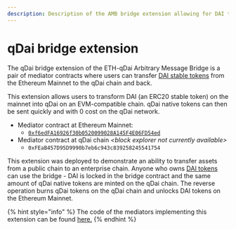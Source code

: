 ```yaml
---
description: Description of the AMB bridge extension allowing for DAI token transfer
---
```


# qDai bridge extension

The qDai bridge extension of the ETH-qDai Arbitrary Message Bridge is a pair of mediator contracts where users can transfer [DAI stable tokens](https://makerdao.com/en/) from the Ethereum Mainnet to the qDai chain and back.

This extension allows users to transform DAI \(an ERC20 stable token\) on the mainnet into qDai on an EVM-compatible chain. qDai native tokens can then be sent quickly and with 0 cost on the qDai network.

* Mediator contract at Ethereum Mainnet:
  * [`0xf6edFA16926f30b0520099028A145F4E06FD54ed`](https://etherscan.io/address/0xf6edFA16926f30b0520099028A145F4E06FD54ed)
* Mediator contract at qDai chain _&lt;block explorer not currently available&gt;_
  * `0xFEaB457D95D9990b7eb6c943c839258245541754`

This extension was deployed to demonstrate an ability to transfer assets from a public chain to an enterprise chain. Anyone who owns [DAI tokens](https://etherscan.io/token/0x6b175474e89094c44da98b954eedeac495271d0f) can use the bridge - DAI is locked in the bridge contract and the same amount of qDai native tokens are minted on the qDai chain. The reverse operation burns qDai tokens on the qDai chain and unlocks DAI tokens on the Ethereum Mainnet.

{% hint style="info" %}
The code of the mediators implementing this extension can be found [here.](https://github.com/poanetwork/tokenbridge-contracts/tree/master/contracts/upgradeable_contracts/erc20_to_native)
{% endhint %}

